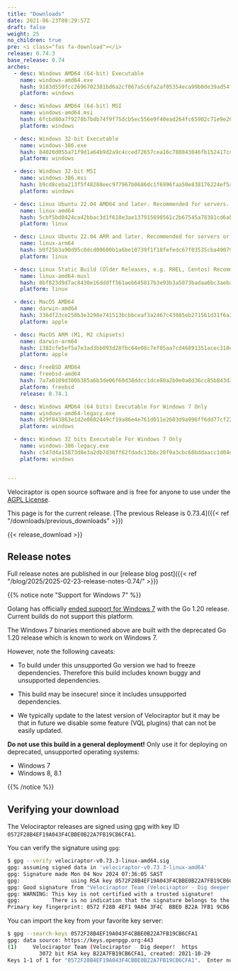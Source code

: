 ```yaml
---
title: "Downloads"
date: 2021-06-23T08:29:57Z
draft: false
weight: 25
no_children: true
pre: <i class="fas fa-download"></i>
release: 0.74.3
base_release: 0.74
arches:
  - desc: Windows AMD64 (64-bit) Executable
    name: windows-amd64.exe
    hash: 9183d559fcc2696702381bd6a2cf067a5c6fa2af05354eca99b0de39ad54f397
    platform: windows

  - desc: Windows AMD64 (64-bit) MSI
    name: windows-amd64.msi
    hash: 6fcbd80a7f9278b7bdb74f9f75dcb5ec556e9f40ead264fc65902c71e9e20faa
    platform: windows

  - desc: Windows 32-bit Executable
    name: windows-386.exe
    hash: 84020d055a71f9d1a64b9d2a9c4cced72657cea16c780843046fb152417cd618
    platform: windows

  - desc: Windows 32-bit MSI
    name: windows-386.msi
    hash: b9cd8ceba213f5f48288eec977967b0686dc1f6996faa50e838176224ef5ad19
    platform: windows

  - desc: Linux Ubuntu 22.04 AMD64 and later. Recommended for servers.
    name: linux-amd64
    hash: 5cbf5bd0424ca42bbac3d1f618e3ae137915698561c2b67545a78381cd6ab6e7
    platform: linux

  - desc: Linux Ubuntu 22.04 ARM and later. Recommended for servers or containers.
    name: linux-arm64
    hash: b0f25b3a90d95c0dcd00600b1a6be10739f1f18fefedc67f03535cba490790c7
    platform: linux

  - desc: Linux Static Build (Older Releases, e.g. RHEL, Centos) Recommended for clients.
    name: linux-amd64-musl
    hash: 8bf823d9d7ac8430e16dddff561aeb645817b3e93b3a5073badaa6bc3aeba732
    platform: linux

  - desc: MacOS AMD64
    name: darwin-amd64
    hash: 336df23ce250b3e3298e741513bcbbceaf3a2467c43085eb271561d31f6a352e
    platform: apple

  - desc: MacOS ARM (M1, M2 chipsets)
    name: darwin-arm64
    hash: 1382cfe5ef5a7e3ad3bb093d28fbc64e08c7ef85aa7cd46891351acec318ebf7
    platform: apple

  - desc: FreeBSD AMD64
    name: freebsd-amd64
    hash: 7a7a0109d300b385a6b3de06f60d38ddcc1dce80a2b0e0a8d36cc85b843d23e0
    platform: freebsd
    release: 0.74.1

  - desc: Windows AMD64 (64 bits) Executable For Windows 7 Only
    name: windows-amd64-legacy.exe
    hash: 829f043863e1d2e0602449cf19a86e4e761d011e2603d9a996ff6dd77cf224e1
    platform: windows

  - desc: Windows 32 bits Executable For Windows 7 Only
    name: windows-386-legacy.exe
    hash: c547d4a15873d8e3a2db7d36ff62fdadc13bbc28f9a3cbc60bddaacc1d04e9c0
    platform: windows


---
```


Velociraptor is open source software and is free for anyone to use under the
[AGPL License](https://github.com/Velocidex/velociraptor?tab=License-1-ov-file#readme).

This page is for the current release. [The previous Release is 0.73.4]({{< ref "/downloads/previous_downloads" >}})

{{< release_download >}}

## Release notes

Full release notes are published in our [release blog post]({{< ref "/blog/2025/2025-02-23-release-notes-0.74/" >}})

{{% notice note "Support for Windows 7" %}}

Golang has officially [ended support for Windows
7](https://github.com/golang/go/issues/57003) with the Go 1.20
release. Current builds do not support this platform.

The Windows 7 binaries mentioned above are built with the deprecated
Go 1.20 release which is known to work on Windows 7.

However, note the following caveats:

* To build under this unsupported Go version we had to freeze
  dependencies. Therefore this build includes known buggy and
  unsupported dependencies.

* This build may be insecure! since it includes unsupported
  dependencies.

* We typically update to the latest version of Velociraptor but it may
  be that in future we disable some feature (VQL plugins) that can not
  be easily updated.


**Do not use this build in a general deployment!** Only use it for
deploying on deprecated, unsupported operating systems:

* Windows 7
* Windows 8, 8.1

{{% /notice %}}


## Verifying your download

The Velociraptor releases are signed using gpg with key ID
`0572F28B4EF19A043F4CBBE0B22A7FB19CB6CFA1`.

You can verify the signature using `gpg`:

```sh
$ gpg --verify velociraptor-v0.73.3-linux-amd64.sig
gpg: assuming signed data in 'velociraptor-v0.73.3-linux-amd64'
gpg: Signature made Mon 04 Nov 2024 07:36:05 SAST
gpg:                using RSA key 0572F28B4EF19A043F4CBBE0B22A7FB19CB6CFA1
gpg: Good signature from "Velociraptor Team (Velociraptor - Dig deeper!  https://docs.velociraptor.app/) <support@velocidex.com>" [unknown]
gpg: WARNING: This key is not certified with a trusted signature!
gpg:          There is no indication that the signature belongs to the owner.
Primary key fingerprint: 0572 F28B 4EF1 9A04 3F4C  BBE0 B22A 7FB1 9CB6 CFA1

```

You can import the key from your favorite key server:

```sh
$ gpg --search-keys 0572F28B4EF19A043F4CBBE0B22A7FB19CB6CFA1
gpg: data source: https://keys.openpgp.org:443
(1)     Velociraptor Team (Velociraptor - Dig deeper!  https
          3072 bit RSA key B22A7FB19CB6CFA1, created: 2021-10-29
Keys 1-1 of 1 for "0572F28B4EF19A043F4CBBE0B22A7FB19CB6CFA1".  Enter number(s), N)ext, or Q)uit >
```
